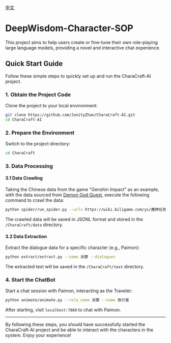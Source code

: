 [中文](README_zh.md)


# DeepWisdom-Character-SOP

This project aims to help users create or fine-tune their own role-playing large language models, providing a novel and interactive chat experience.

## Quick Start Guide

Follow these simple steps to quickly set up and run the CharaCraft-AI project.

### 1. Obtain the Project Code

Clone the project to your local environment:

```bash
git clone https://github.com/JunityZhan/CharaCraft-AI.git
cd CharaCraft-AI
```

### 2. Prepare the Environment

Switch to the project directory:

```bash
cd CharaCraft
```

### 3. Data Processing

#### 3.1 Data Crawling

Taking the Chinese data from the game "Genshin Impact" as an example, with the data sourced from [Demon God Quest](https://wiki.biligame.com/ys/魔神任务), execute the following command to crawl the data:

```bash
python spider/run_spider.py --urls https://wiki.biligame.com/ys/魔神任务  --depths 1
```

The crawled data will be saved in JSONL format and stored in the `/CharaCraft/data` directory.

#### 3.2 Data Extraction

Extract the dialogue data for a specific character (e.g., Paimon):

```bash
python extract/extract.py --name 派蒙 --dialogues
```

The extracted text will be saved in the `/CharaCraft/text` directory.

### 4. Start the ChatBot

Start a chat session with Paimon, interacting as the Traveler:

```bash
python animate/animate.py --role_name 派蒙 --name 旅行者
```

After starting, visit `localhost:7860` to chat with Paimon.

---

By following these steps, you should have successfully started the CharaCraft-AI project and be able to interact with the characters in the system. Enjoy your experience!
